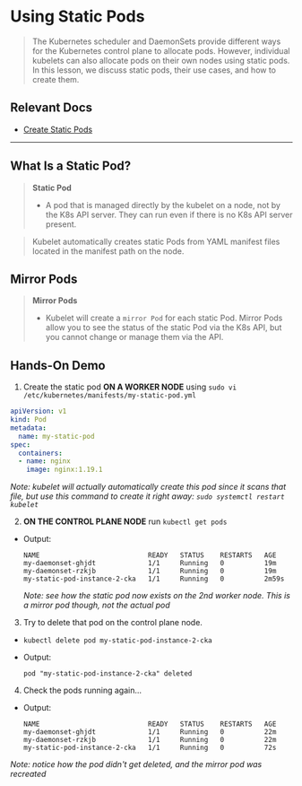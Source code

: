 # Using Static Pods

> The Kubernetes scheduler and DaemonSets provide different ways for the Kubernetes control plane to allocate pods. However, individual kubelets can also allocate pods on their own nodes using static pods. In this lesson, we discuss static pods, their use cases, and how to create them.

## Relevant Docs

- [Create Static Pods](https://kubernetes.io/docs/tasks/configure-pod-container/static-pod/)

---

## What Is a Static Pod?

> **Static Pod**
>  - A pod that is managed directly by the kubelet on a node, not by the K8s API server. They can run even if there is no K8s API server present.

> Kubelet automatically creates static Pods from YAML manifest files located in the manifest path on the node.

## Mirror Pods

> **Mirror Pods**
>  - Kubelet will create a `mirror Pod` for each static Pod. Mirror Pods allow you to see the status of the static Pod via the K8s API, but you cannot change or manage them via the API.

## Hands-On Demo

1. Create the static pod **ON A WORKER NODE** using `sudo vi /etc/kubernetes/manifests/my-static-pod.yml`

  ```YAML
  apiVersion: v1
  kind: Pod
  metadata:
    name: my-static-pod
  spec:
    containers:
    - name: nginx
      image: nginx:1.19.1
  ```
  *Note: kubelet will actually automatically create this pod since it scans that file, but use this command to create it right away: `sudo systemctl restart kubelet`*


2. **ON THE CONTROL PLANE NODE** run `kubectl get pods`

  - Output:
    ```
    NAME                           READY   STATUS    RESTARTS   AGE
    my-daemonset-ghjdt             1/1     Running   0          19m
    my-daemonset-rzkjb             1/1     Running   0          19m
    my-static-pod-instance-2-cka   1/1     Running   0          2m59s
    ```
    *Note: see how the static pod now exists on the 2nd worker node. This is a mirror pod though, not the actual pod*

3. Try to delete that pod on the control plane node.

  - `kubectl delete pod my-static-pod-instance-2-cka`

  - Output:
    ```
    pod "my-static-pod-instance-2-cka" deleted
    ```

4. Check the pods running again...

  - Output:
    ```
    NAME                           READY   STATUS    RESTARTS   AGE
    my-daemonset-ghjdt             1/1     Running   0          22m
    my-daemonset-rzkjb             1/1     Running   0          22m
    my-static-pod-instance-2-cka   1/1     Running   0          72s
    ```
  *Note: notice how the pod didn't get deleted, and the mirror pod was recreated*